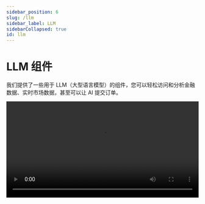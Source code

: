 ```yaml
---
sidebar_position: 6
slug: /llm
sidebar_label: LLM
sidebarCollapsed: true
id: llm
---
```


# LLM 组件

我们提供了一些用于 LLM（大型语言模型）的组件，您可以轻松访问和分析金融数据、实时市场数据，甚至可以让 AI 提交订单。

<video src="https://pub.lbkrs.com/files/202503/SGozJNWBfYpta73i/longport-mcp.mp4" width="100%" autoplay loop controls  />

是的，您可以通过 LongPort OpenAPI 使用我们的 LLM 组件，今天就开始吧！

## LLMs 文本

OpenAPI 文档遵循 [LLMs 文本](https://llmstxt.org/) 提供 [llms.txt](/llms.txt) 以及每个文档的 Markdown 文件。

- [https://open.longportapp.com/llms.txt](https://open.longportapp.com/llms.txt) - 大约 2104 个 token。

我们的每个文档也都提供 Markdown 格式，当您访问它们时，只需在 URL 后添加 `.md` 后缀。

例如：

- https://open.longportapp.com/docs/getting-started.md
- https://open.longportapp.com/docs/quote/pull/static.md

## MCP

我们正在为 LongPort OpenAPI 构建 [MCP](https://modelcontextprotocol.io/) 实现（基于我们的 SDK），您可以在支持 [MCP](https://modelcontextprotocol.io/) 的每个平台上使用它。

并且在我们的 GitHub 组织中也是开源的。

[https://github.com/longportapp/openapi](https://github.com/longportapp/openapi/tree/main/mcp)

### 安装

访问 [https://github.com/longportapp/openapi/releases](https://github.com/longportapp/openapi/releases) 下载最新版本。

### 使用

成功安装后，您将拥有一个 `longport-mcp` 命令行工具。

> 注意：您必须按照 [快速开始](/docs/getting-started) 配置您的环境。

在启动 MCP 服务器之前，必须设置环境变量 `LONGPORT_APP_KEY`、`LONGPORT_APP_SECRET` 和 `LONGPORT_ACCESS_TOKEN`。

#### 在您的 AI 聊天中配置 LongPort MCP

在这一部分，我们将向您展示如何在您的 AI 聊天中配置 LongPort MCP（截图使用了 [Cherry Studio](https://cherry-studio.com/)）。

**使用 STDIO 模式：**

确保您已经配置了环境变量并在系统中安装了 `longport-mcp` 命令行工具。

![](https://pub.lbkrs.com/files/202503/QdJeE6WUP9VjFSL7/SCR-20250319-smit.png)

**使用 SSE 模式：**

您必须先启动 SSE 服务器，可以使用以下命令：

```bash
longport-mcp --sse
```

然后配置您的 AI 聊天使用 `http://localhost:8000`。

![](https://pub.lbkrs.com/files/202503/PhUVovCsMqD2w2rL/SCR-20250319-snro.png)
